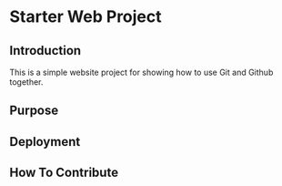 # Starter Web Project

## Introduction
This is a simple website project for showing how to use Git and Github together.

## Purpose

## Deployment

## How To Contribute
